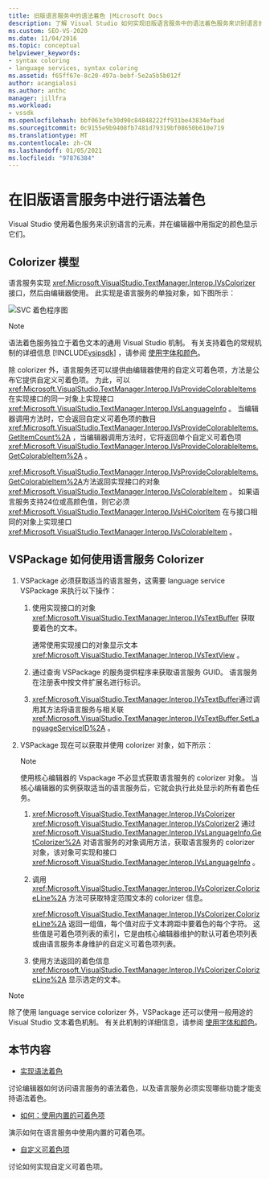 ```yaml
---
title: 旧版语言服务中的语法着色 |Microsoft Docs
description: 了解 Visual Studio 如何实现旧版语言服务中的语法着色服务来识别语言的元素，并在编辑器中以颜色显示它们。
ms.custom: SEO-VS-2020
ms.date: 11/04/2016
ms.topic: conceptual
helpviewer_keywords:
- syntax coloring
- language services, syntax coloring
ms.assetid: f65ff67e-8c20-497a-bebf-5e2a5b5b012f
author: acangialosi
ms.author: anthc
manager: jillfra
ms.workload:
- vssdk
ms.openlocfilehash: bbf063efe30d90c84848222ff931be43834efbad
ms.sourcegitcommit: 0c9155e9b9408fb7481d79319bf08650b610e719
ms.translationtype: MT
ms.contentlocale: zh-CN
ms.lasthandoff: 01/05/2021
ms.locfileid: "97876384"
---
```

# <a name="syntax-coloring-in-a-legacy-language-service"></a>在旧版语言服务中进行语法着色

Visual Studio 使用着色服务来识别语言的元素，并在编辑器中用指定的颜色显示它们。

## <a name="colorizer-model"></a>Colorizer 模型
 语言服务实现 <xref:Microsoft.VisualStudio.TextManager.Interop.IVsColorizer> 接口，然后由编辑器使用。 此实现是语言服务的单独对象，如下图所示：

 ![SVC 着色程序图](../../extensibility/internals/media/figlgsvccolorizer.gif)

> [!NOTE]
> 语法着色服务独立于着色文本的通用 Visual Studio 机制。 有关支持着色的常规机制的详细信息 [!INCLUDE[vsipsdk](../../extensibility/includes/vsipsdk_md.md)] ，请参阅 [使用字体和颜色](/previous-versions/visualstudio/visual-studio-2015/extensibility/using-fonts-and-colors?preserve-view=true&view=vs-2015)。

 除 colorizer 外，语言服务还可以提供由编辑器使用的自定义可着色项，方法是公布它提供自定义可着色项。 为此，可以 <xref:Microsoft.VisualStudio.TextManager.Interop.IVsProvideColorableItems> 在实现接口的同一对象上实现接口 <xref:Microsoft.VisualStudio.TextManager.Interop.IVsLanguageInfo> 。 当编辑器调用方法时，它会返回自定义可着色项的数目 <xref:Microsoft.VisualStudio.TextManager.Interop.IVsProvideColorableItems.GetItemCount%2A> ，当编辑器调用方法时，它将返回单个自定义可着色项 <xref:Microsoft.VisualStudio.TextManager.Interop.IVsProvideColorableItems.GetColorableItem%2A> 。

 <xref:Microsoft.VisualStudio.TextManager.Interop.IVsProvideColorableItems.GetColorableItem%2A>方法返回实现接口的对象 <xref:Microsoft.VisualStudio.TextManager.Interop.IVsColorableItem> 。 如果语言服务支持24位或高颜色值，则它必须 <xref:Microsoft.VisualStudio.TextManager.Interop.IVsHiColorItem> 在与接口相同的对象上实现接口 <xref:Microsoft.VisualStudio.TextManager.Interop.IVsColorableItem> 。

## <a name="how-a-vspackage-uses-a-language-service-colorizer"></a>VSPackage 如何使用语言服务 Colorizer

1. VSPackage 必须获取适当的语言服务，这需要 language service VSPackage 来执行以下操作：

    1. 使用实现接口的对象 <xref:Microsoft.VisualStudio.TextManager.Interop.IVsTextBuffer> 获取要着色的文本。

         通常使用实现接口的对象显示文本 <xref:Microsoft.VisualStudio.TextManager.Interop.IVsTextView> 。

    2. 通过查询 VSPackage 的服务提供程序来获取语言服务 GUID。 语言服务在注册表中按文件扩展名进行标识。

    3. <xref:Microsoft.VisualStudio.TextManager.Interop.IVsTextBuffer>通过调用其方法将语言服务与相关联 <xref:Microsoft.VisualStudio.TextManager.Interop.IVsTextBuffer.SetLanguageServiceID%2A> 。

2. VSPackage 现在可以获取并使用 colorizer 对象，如下所示：

    > [!NOTE]
    > 使用核心编辑器的 Vspackage 不必显式获取语言服务的 colorizer 对象。 当核心编辑器的实例获取适当的语言服务后，它就会执行此处显示的所有着色任务。

    1. <xref:Microsoft.VisualStudio.TextManager.Interop.IVsColorizer> <xref:Microsoft.VisualStudio.TextManager.Interop.IVsColorizer2> 通过 <xref:Microsoft.VisualStudio.TextManager.Interop.IVsLanguageInfo.GetColorizer%2A> 对语言服务的对象调用方法，获取语言服务的 colorizer 对象，该对象可实现和接口 <xref:Microsoft.VisualStudio.TextManager.Interop.IVsLanguageInfo> 。

    2. 调用 <xref:Microsoft.VisualStudio.TextManager.Interop.IVsColorizer.ColorizeLine%2A> 方法可获取特定范围文本的 colorizer 信息。

         <xref:Microsoft.VisualStudio.TextManager.Interop.IVsColorizer.ColorizeLine%2A> 返回一组值，每个值对应于文本跨距中要着色的每个字符。 这些值是可着色项列表的索引，它是由核心编辑器维护的默认可着色项列表或由语言服务本身维护的自定义可着色项列表。

    3. 使用方法返回的着色信息 <xref:Microsoft.VisualStudio.TextManager.Interop.IVsColorizer.ColorizeLine%2A> 显示选定的文本。

> [!NOTE]
> 除了使用 language service colorizer 外，VSPackage 还可以使用一般用途的 Visual Studio 文本着色机制。 有关此机制的详细信息，请参阅 [使用字体和颜色](/previous-versions/visualstudio/visual-studio-2015/extensibility/using-fonts-and-colors?preserve-view=true&view=vs-2015)。

## <a name="in-this-section"></a>本节内容
- [实现语法着色](../../extensibility/internals/implementing-syntax-coloring.md)

 讨论编辑器如何访问语言服务的语法着色，以及语言服务必须实现哪些功能才能支持语法着色。

- [如何：使用内置的可着色项](../../extensibility/internals/how-to-use-built-in-colorable-items.md)

 演示如何在语言服务中使用内置的可着色项。

- [自定义可着色项](../../extensibility/internals/custom-colorable-items.md)

 讨论如何实现自定义可着色项。
